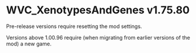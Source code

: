 # WVC_XenotypesAndGenes v1.75.80
 
Pre-release versions require resetting the mod settings.

Versions above 1.00.96 require (when migrating from earlier versions of the mod) a new game.